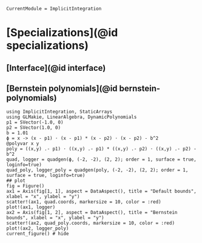 ```@meta
CurrentModule = ImplicitIntegration
```

# [Specializations](@id specializations)

## [Interface](@id interface)

## [Bernstein polynomials](@id bernstein-polynomials)

```@example polynomials
using ImplicitIntegration, StaticArrays
using GLMakie, LinearAlgebra, DynamicPolynomials
p1 = SVector(-1.0, 0)
p2 = SVector(1.0, 0)
b = 1.01
ϕ = x -> (x - p1) ⋅ (x - p1) * (x - p2) ⋅ (x - p2) - b^2
@polyvar x y
poly = ((x,y) .- p1) ⋅ ((x,y) .- p1) * ((x,y) .- p2) ⋅ ((x,y) .- p2) - b^2
quad, logger = quadgen(ϕ, (-2, -2), (2, 2); order = 1, surface = true, loginfo=true)
quad_poly, logger_poly = quadgen(poly, (-2, -2), (2, 2); order = 1, surface = true, loginfo=true)
## plot
fig = Figure()
ax1 = Axis(fig[1, 1], aspect = DataAspect(), title = "Default bounds", xlabel = "x", ylabel = "y")
scatter!(ax1, quad.coords, markersize = 10, color = :red)
plot!(ax1, logger)
ax2 = Axis(fig[1, 2], aspect = DataAspect(), title = "Bernstein bounds", xlabel = "x", ylabel = "y")
scatter!(ax2, quad_poly.coords, markersize = 10, color = :red)
plot!(ax2, logger_poly)
current_figure() # hide
```
